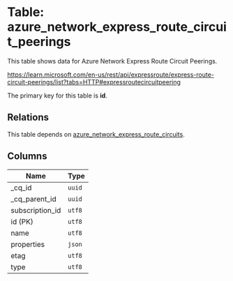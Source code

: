 # Table: azure_network_express_route_circuit_peerings

This table shows data for Azure Network Express Route Circuit Peerings.

https://learn.microsoft.com/en-us/rest/api/expressroute/express-route-circuit-peerings/list?tabs=HTTP#expressroutecircuitpeering

The primary key for this table is **id**.

## Relations

This table depends on [azure_network_express_route_circuits](azure_network_express_route_circuits).

## Columns

| Name          | Type          |
| ------------- | ------------- |
|_cq_id|`uuid`|
|_cq_parent_id|`uuid`|
|subscription_id|`utf8`|
|id (PK)|`utf8`|
|name|`utf8`|
|properties|`json`|
|etag|`utf8`|
|type|`utf8`|